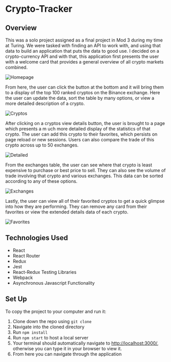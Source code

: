 # Crypto-Tracker

## Overview


This was a solo project assigned as a final project in Mod 3 during my time at Turing.  We were tasked with finding an API to work with, and using that data to build an application that puts the data to good use.  I decided on a crypto-currency API and with that, this application first presents the user with a welcome card that provides a general overview of all crypto markets combined.  

![Homepage](https://user-images.githubusercontent.com/51523262/79828906-00fe0280-835f-11ea-9371-8ff836421eb6.png)


From here, the user can click the button at the bottom and it will bring them to a display of the top 100 ranked cryptos on the Binance exchange.  Here the user can update the data, sort the table by many options, or view a more detailed description of a crypto.

![Cryptos](https://user-images.githubusercontent.com/51523262/79828910-03605c80-835f-11ea-8d9d-520890e52681.png)


After clicking on a cryptos view details button, the user is brought to a page which presents a m uch more detailed display of the statistics of that crypto.  The user can add this crypto to their favorites, which persists on page reload or new sessions.  Users can also compare the trade of this crypto across up to 50 exchanges.

![Detailed](https://user-images.githubusercontent.com/51523262/79829250-c47ed680-835f-11ea-8c44-3a2a24423760.png)


From the exchanges table, the user can see where that crypto is least expensive to purchase or best price to sell.  They can also see the volume of trade involving that crypto and various exchanges.  This data can be sorted according to any of these options.

![Exchanges](https://user-images.githubusercontent.com/51523262/79828922-08251080-835f-11ea-9bee-48188a39f6d8.png)


Lastly, the user can view all of their favorited cryptos to get a quick glimpse into how they are performing.  They can remove any card from their favorites or view the extended details data of each crypto.

![Favorites](https://user-images.githubusercontent.com/51523262/79828924-09563d80-835f-11ea-8cee-b0354fed0aa8.png)


## Technologies Used

- React
- React Router
- Redux
- Jest
- React-Redux Testing Libraries
- Webpack
- Asynchronous Javascript Functionality

## Set Up

To copy the project to your computer and run it: 

1. Clone down the repo using `git clone`
2. Navigate into the cloned directory
3. Run `npm install`
4. Run `npm start` to host a local server
5. Your terminal should automatically navigate to [http://localhost:3000/](http://localhost:3000/), otherwise you can type it in your browser to view it.
6. From here you can navigate through the application